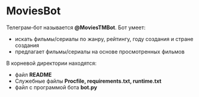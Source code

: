 # MoviesBot

Телеграм-бот называется **@MoviesTMBot**. Бот умеет:
- искать фильмы/сериалы по жанру, рейтингу, году создания и стране создания
- предлагает фильмы/сериалы на основе просмотренных фильмов

В корневой директории находятся:
- файл **README**
- Служебные файлы **Procfile, requirements.txt, runtime.txt**
- файл с программой бота **bot.py**
